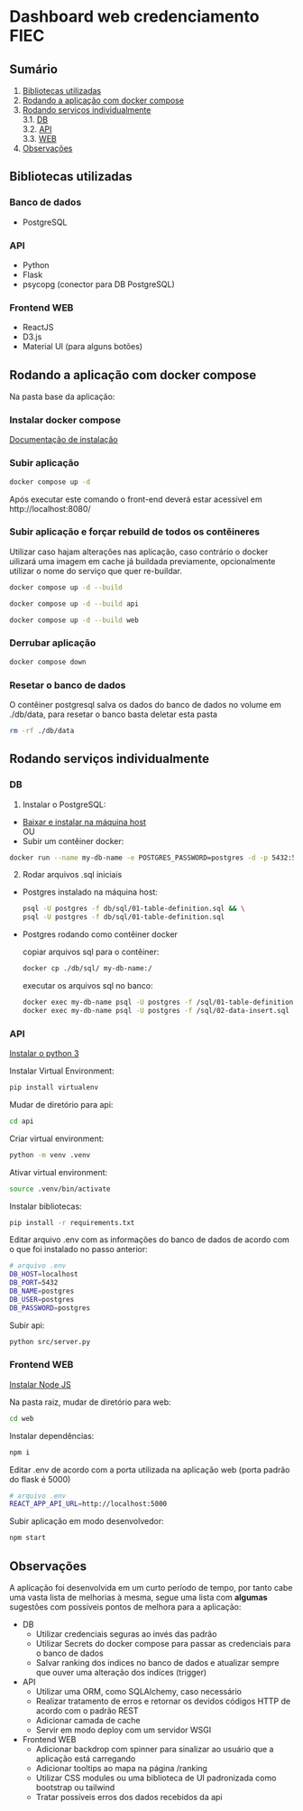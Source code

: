 # Dashboard web credenciamento FIEC
## Sumário
1. [Bibliotecas utilizadas](#bibliotecas-utilizadas)  
2. [Rodando a aplicação com docker compose](#rodando-a-aplicação-com-docker-compose)  
3. [Rodando serviços individualmente](#rodando-serviços-individualmente)  
    3.1. [DB](#db)  
    3.2. [API](#api-1)  
    3.3. [WEB](#frontend-web-1) 
4. [Observações](#observações) 

## Bibliotecas utilizadas
### Banco de dados
  * PostgreSQL
### API
  * Python
  * Flask
  * psycopg (conector para DB PostgreSQL)
### Frontend WEB
  * ReactJS
  * D3.js
  * Material UI (para alguns botões)

## Rodando a aplicação com docker compose
Na pasta base da aplicação:
### Instalar docker compose
[Documentação de instalação](https://docs.docker.com/compose/install/)

### Subir aplicação
```bash
docker compose up -d
```
Após executar este comando o front-end deverá estar acessível em http://localhost:8080/

### Subir aplicação e forçar rebuild de todos os contêineres
Utilizar caso hajam alterações nas aplicação, caso contrário o docker uilizará uma imagem em cache já buildada previamente, opcionalmente utilizar o nome do serviço que quer re-buildar.
```bash
docker compose up -d --build
```
```bash
docker compose up -d --build api
```
```bash
docker compose up -d --build web
```

### Derrubar aplicação
```bash
docker compose down
```

### Resetar o banco de dados
O contêiner postgresql salva os dados do banco de dados no volume em ./db/data, para resetar o banco basta deletar esta pasta
```bash
rm -rf ./db/data
```

## Rodando serviços individualmente
### DB
1. Instalar o PostgreSQL:
* [Baixar e instalar na máquina host](https://www.postgresql.org/download/)  
OU  
* Subir um contêiner docker:
```bash
docker run --name my-db-name -e POSTGRES_PASSWORD=postgres -d -p 5432:5432 postgres:16.1
```

2. Rodar arquivos .sql iniciais
* Postgres instalado na máquina host:
  ```bash
  psql -U postgres -f db/sql/01-table-definition.sql && \
  psql -U postgres -f db/sql/01-table-definition.sql
  ```
* Postgres rodando como contêiner docker  

  copiar arquivos sql para o contêiner:
  ```bash
  docker cp ./db/sql/ my-db-name:/
  ```
  executar os arquivos sql no banco:
  ```bash
  docker exec my-db-name psql -U postgres -f /sql/01-table-definition.sql && \
  docker exec my-db-name psql -U postgres -f /sql/02-data-insert.sql
  ```

### API
[Instalar o python 3](https://www.python.org/downloads/)

Instalar Virtual Environment:
```bash
pip install virtualenv
```

Mudar de diretório para api:  
```bash
cd api
```

Criar virtual environment:
```bash
python -m venv .venv
```

Ativar virtual environment:
```bash
source .venv/bin/activate
```

Instalar bibliotecas:
```bash
pip install -r requirements.txt
```

Editar arquivo .env com as informações do banco de dados de acordo com o que foi instalado no passo anterior:
```bash
# arquivo .env
DB_HOST=localhost
DB_PORT=5432
DB_NAME=postgres
DB_USER=postgres
DB_PASSWORD=postgres
```

Subir api:
```bash
python src/server.py
```

### Frontend WEB
[Instalar Node JS](https://nodejs.org/en/download)

Na pasta raiz, mudar de diretório para web:  
```bash
cd web
```

Instalar dependências:
```bash
npm i
```

Editar .env de acordo com a porta utilizada na aplicação web
(porta padrão do flask é 5000)
```bash
# arquivo .env
REACT_APP_API_URL=http://localhost:5000
```

Subir aplicação em modo desenvolvedor:
```bash
npm start
```

## Observações
A aplicação foi desenvolvida em um curto período de tempo, por tanto cabe uma vasta lista de melhorias à mesma, segue uma lista com **algumas** sugestões com possíveis pontos de melhora para a aplicação:

* DB  
  * Utilizar credenciais seguras ao invés das padrão
  * Utilizar Secrets do docker compose para passar as credenciais para o banco de dados
  * Salvar ranking dos indices no banco de dados e atualizar sempre que ouver uma alteração dos indíces (trigger)
* API
  * Utilizar uma ORM, como SQLAlchemy, caso necessário
  * Realizar tratamento de erros e retornar os devidos códigos HTTP de acordo com o padrão REST
  * Adicionar camada de cache
  * Servir em modo deploy com um servidor WSGI
* Frontend WEB
  * Adicionar backdrop com spinner para sinalizar ao usuário que a aplicação está carregando
  * Adicionar tooltips ao mapa na página /ranking
  * Utilizar CSS modules ou uma biblioteca de UI padronizada como bootstrap ou tailwind
  * Tratar possíveis erros dos dados recebidos da api
